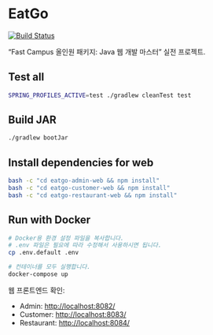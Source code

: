 # EatGo

[![Build Status](https://travis-ci.org/ahastudio/fastcampus-eatgo.svg?branch=master)](https://travis-ci.org/ahastudio/fastcampus-eatgo)

“Fast Campus 올인원 패키지: Java 웹 개발 마스터” 실전 프로젝트.

## Test all

```bash
SPRING_PROFILES_ACTIVE=test ./gradlew cleanTest test
```

## Build JAR

```bash
./gradlew bootJar
```

## Install dependencies for web

```bash
bash -c "cd eatgo-admin-web && npm install"
bash -c "cd eatgo-customer-web && npm install"
bash -c "cd eatgo-restaurant-web && npm install"
```

## Run with Docker

```bash
# Docker용 환경 설정 파일을 복사합니다.
# .env 파일은 필요에 따라 수정해서 사용하시면 됩니다.
cp .env.default .env

# 컨테이너를 모두 실행합니다.
docker-compose up
```

웹 프론트엔드 확인:

- Admin: <http://localhost:8082/>
- Customer: <http://localhost:8083/>
- Restaurant: <http://localhost:8084/>
